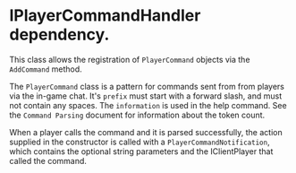 # IPlayerCommandHandler dependency.

This class allows the registration of `PlayerCommand` objects via the `AddCommand` method. 



The `PlayerCommand` class is a pattern for commands sent from from players via the in-game chat. It's `prefix` must start with a forward slash, and must not contain any spaces. The `information` is used in the help command. See the `Command Parsing` document for information about the token count.

When a player calls the command and it is parsed successfully, the action supplied in the constructor is called with a `PlayerCommandNotification`, which contains the optional string parameters and the IClientPlayer that called the command.

